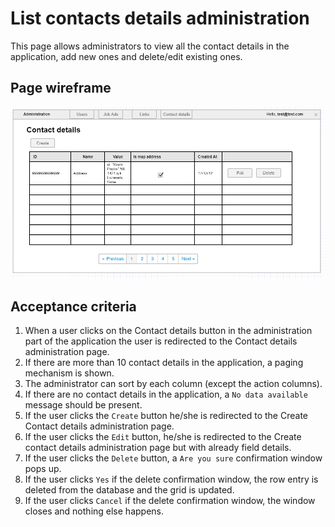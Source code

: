 # List contacts details administration

This page allows administrators to view all the contact details in the application, add new ones and delete/edit existing ones.

## Page wireframe

![Home Page](../assets/contacts-admin.png)

## Acceptance criteria

1. When a user clicks on the Contact details button in the administration part of the application the user is redirected to the Contact details administration page.
2. If there are more than 10 contact details in the application, a paging mechanism is shown.
3. The administrator can sort by each column (except the action columns).
4. If there are no contact details in the application, a `No data available` message should be present.
5. If the user clicks the `Create` button he/she is redirected to the Create Contact details administration page.
6. If the user clicks the `Edit` button, he/she is redirected to the Create contact details administration page but with already field details.
7. If the user clicks the `Delete` button, a `Are you sure` confirmation window pops up.
8. If the user clicks `Yes` if the delete confirmation window, the row entry is deleted from the database and the grid is updated.
9. If the user clicks `Cancel` if the delete confirmation window, the window closes and nothing else happens.